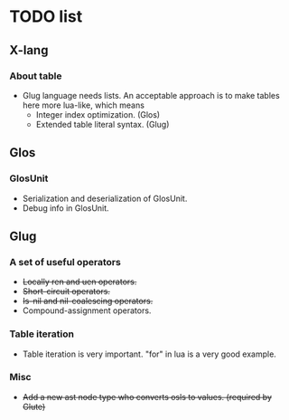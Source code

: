 # TODO list

## X-lang

### About table

- Glug language needs lists. An acceptable approach is to make tables here more lua-like, which means
  - Integer index optimization. (Glos)
  - Extended table literal syntax. (Glug)

## Glos

### GlosUnit

- Serialization and deserialization of GlosUnit.
- Debug info in GlosUnit.

## Glug

### A set of useful operators

- ~~Locally ren and uen operators.~~
- ~~Short-circuit operators.~~
- ~~Is-nil and nil-coalescing operators.~~
- Compound-assignment operators.

### Table iteration

- Table iteration is very important. "for" in lua is a very good example.

### Misc

- ~~Add a new ast node type who converts osls to values. (required by Glute)~~
